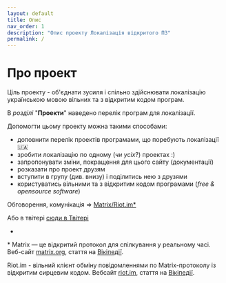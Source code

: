 ```yaml
---
layout: default
title: Опис
nav_order: 1
description: "Опис проекту Локалізація відкритого ПЗ"
permalink: /
---
```


# Про проект
Ціль проекту - об'єднати зусиля і спільно здійснювати локалізацію українською мовою вільних та з відкритим кодом програм.

В _розділі_ "**Проекти**" наведено перелік програм для локалізації.

Допомогти цьому проекту можна такими способами:

- доповнити перелік проектів програмами, що поребують локалізації 🇺🇦
- зробити локалізацію по одному (_чи усіх_?) проектах :)
- запропонувати зміни, покращення для цього сайту (документації)
- розказати про проект друзям
- вступити в групу (див. внизу) і поділитись нею з друзями
- користуватись вільними та з відкритим кодом програмами (_free & opensource software_)

Обговорення, комунікація => [Matrix/Riot.im*](https://riot.im/app/#/room/#ua-localization:matrix.org)

Або в твітері [сюди в Твітері](https://twitter.com/vasia_krbk)

-
\* Matrix — це відкритий протокол для спілкування у реальному часі. Веб-сайт [matrix.org](https://matrix.org/), стаття на [Вікіпедії](https://uk.wikipedia.org/wiki/Matrix_(%D0%BF%D1%80%D0%BE%D1%82%D0%BE%D0%BA%D0%BE%D0%BB)).

  Riot.im - вільний клієнт обміну повідомленнями по Matrix-протоколу із відкритим сирцевим кодом. Вебсайт [riot.im](https://riot.im), стаття на [Вікіпедії](https://uk.wikipedia.org/wiki/Riot.im).
